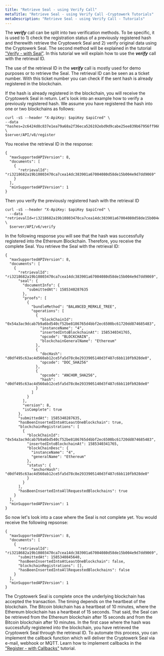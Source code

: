 ```yaml
---
title: "Retrieve Seal - using Verify Call"
metaTitle: "Retrieve Seal - using Verify Call -Cryptowerk Tutorials"
metaDescription: "Retrieve Seal - using Verify Call - Tutorials"
---
```


The ***verify*** call can be split into two verification methods. To be specific, it is used to 1) check the registration status of a previously registered hash and therewith retrieve the Cryptowerk Seal and 2) verify original data using the Cryptowerk Seal. The second method will be explained in the tutorial ["Verify - with Seal"](https://docs.cryptowerk.com/tutorials/4-verify-with-Seal). In this tutorial we will explain how to use the ***verify*** call with the retrieval ID.

The use of the retrieval ID in the ***verify*** call is mostly used for demo purposes or to retrieve the Seal. The retrieval ID can be seen as a ticket number. With this ticket number you can check if the sent hash is already registered in the blockchain.

If the hash is already registered in the blockchain, you will receive the Cryptowerk Seal in return. Let's look into an example how to verify a previously registered hash.
We assume you have registered the hash into one or two blockchains as follows:
```
curl -sS --header "X-ApiKey: $apiKey $apiCred" \
--data "hashes=2c6424d8c837e1ea79a68a2f36eca526192ebd9d9cabe25ee839b67956ff960a" \
$server/API/v8/register
```

You receive the retrieval ID in the response:
```
{
  "maxSupportedAPIVersion": 8,
  "documents": [
    {
      "retrievalId": "ri3218682a19b10803470ca7cea14dc383901a67004080d58de15b004e9d7dd9069"
    }
  ],
  "minSupportedAPIVersion": 1
}
```
Then you verify the previously registered hash with the retrieval ID

```
curl -sS --header "X-ApiKey: $apiKey $apiCred" \
  --data "retrievalId=ri3218682a19b10803470ca7cea14dc383901a67004080d58de15b004e9d7dd9069" \
  $server/API/v6/verify

```

In the following response you will see that the hash was successfully registered into the Ethereum Blockchain. Therefore, you receive the complete Seal. You retrieve the Seal with the retrieval ID:

```
{
  "maxSupportedAPIVersion": 8,
  "documents": [
    {
      "retrievalId": "ri3218682a19b10803470ca7cea14dc383901a67004080d58de15b004e9d7dd9069",
      "seal": {
        "documentInfo": {
          "submittedAt": 1585340287635
        },
        "proofs": [
          {
            "bundleMethod": "BALANCED_MERKLE_TREE",
            "operations": [
              {
                "blockChainId": "0x54a3ac9dcab7b9a6bd540cf52be8186765d4bbf2ec6500bc61720dd874685483",
                "instanceName": "4",
                "insertedIntoBlockchainAt": 1585340341765,
                "opcode": "BLOCKCHAIN",
                "blockchainGeneralName": "Ethereum"
              },
              {
                "docHash": "d0df495c63ac4d560ab12ce5fa5d78c8e2933905140d3f487c6bb110fb928de0",
                "opcode": "DOC_SHA256"
              },
              {
                "opcode": "ANCHOR_SHA256",
                "hash": "d0df495c63ac4d560ab12ce5fa5d78c8e2933905140d3f487c6bb110fb928de0"
              }
            ]
          }
        ],
        "version": 8,
        "isComplete": true
      },
      "submittedAt": 1585340287635,
      "hasBeenInsertedIntoAtLeastOneBlockchain": true,
      "blockchainRegistrations": [
        {
          "blockChainId": "0x54a3ac9dcab7b9a6bd540cf52be8186765d4bbf2ec6500bc61720dd874685483",
          "insertedIntoBlockchainAt": 1585340341765,
          "blockChainDesc": {
            "instanceName": "4",
            "generalName": "Ethereum"
          },
          "status": {
            "anchorHash": "d0df495c63ac4d560ab12ce5fa5d78c8e2933905140d3f487c6bb110fb928de0"
          }
        }
      ],
      "hasBeenInsertedIntoAllRequestedBlockchains": true
    }
  ],
  "minSupportedAPIVersion": 1
}

```

So now let's look into a case where the Seal is not complete yet. You would receive the following repsonse:
```
{
  "maxSupportedAPIVersion": 8,
  "documents": [
    {
      "retrievalId": "ri3218682a19b10803470ca7cea14dc383901a67004080d58de15b004e9d7dd9069",
      "submittedAt": 1585340845640,
      "hasBeenInsertedIntoAtLeastOneBlockchain": false,
      "blockchainRegistrations": [],
      "hasBeenInsertedIntoAllRequestedBlockchains": false
    }
  ],
  "minSupportedAPIVersion": 1
}
```
The Cryptowerk Seal is complete once the underlying blockchain has accepted the transaction. The timing depends on the heartbeat of the blockchain. The Bitcoin blokchain has a heartbeat of 10 minutes, where the Ethereum blockchain has a heartbeat of 15 seconds. That said, the Seal can be retrieved from the Ethereum blockchain after 15 seconds and from the Bitcoin blockchain after 10 minutes.
In the first case where the hash was successfully registered into the blockchain, you have retrieved the Cryptowerk Seal through the retrieval ID. To automate this process, you can implement the callback function which will deliver the Cryptowerk Seal via e-mail, webhook or MQTT. Learn how to implement callbacks in the ["Register - with Callbacks"](https://docs.cryptowerk.com/tutorials/3-register-with-callbacks) tutorial.


